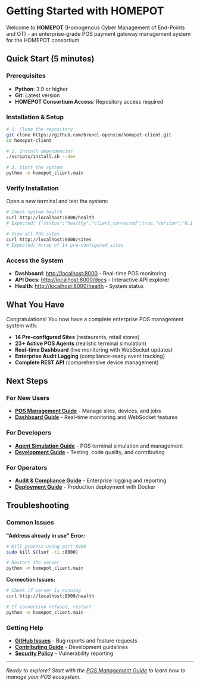 # Getting Started with HOMEPOT

Welcome to **HOMEPOT** (Homogenous Cyber Management of End-Points and OT) - an enterprise-grade POS payment gateway management system for the HOMEPOT consortium.

## Quick Start (5 minutes)

### Prerequisites

- **Python**: 3.9 or higher
- **Git**: Latest version
- **HOMEPOT Consortium Access**: Repository access required

### Installation & Setup

```bash
# 1. Clone the repository
git clone https://github.com/brunel-opensim/homepot-client.git
cd homepot-client

# 2. Install dependencies
./scripts/install.sh --dev

# 3. Start the system
python -m homepot_client.main
```

### Verify Installation

Open a new terminal and test the system:

```bash
# Check system health
curl http://localhost:8000/health
# Expected: {"status":"healthy","client_connected":true,"version":"0.1.0"}

# View all POS sites
curl http://localhost:8000/sites
# Expected: Array of 14 pre-configured sites
```

### Access the System

- **Dashboard**: [http://localhost:8000](http://localhost:8000) - Real-time POS monitoring
- **API Docs**: [http://localhost:8000/docs](http://localhost:8000/docs) - Interactive API explorer
- **Health**: [http://localhost:8000/health](http://localhost:8000/health) - System status

## What You Have

Congratulations! You now have a complete enterprise POS management system with:

- **14 Pre-configured Sites** (restaurants, retail stores)
- **23+ Active POS Agents** (realistic terminal simulation)
- **Real-time Dashboard** (live monitoring with WebSocket updates)
- **Enterprise Audit Logging** (compliance-ready event tracking)
- **Complete REST API** (comprehensive device management)

## Next Steps

### For New Users
- **[POS Management Guide](pos-management.md)** - Manage sites, devices, and jobs
- **[Dashboard Guide](real-time-dashboard.md)** - Real-time monitoring and WebSocket features

### For Developers
- **[Agent Simulation Guide](agent-simulation.md)** - POS terminal simulation and management
- **[Development Guide](development-guide.md)** - Testing, code quality, and contributing

### For Operators
- **[Audit & Compliance Guide](audit-compliance.md)** - Enterprise logging and reporting
- **[Deployment Guide](deployment-guide.md)** - Production deployment with Docker

## Troubleshooting

### Common Issues

**"Address already in use" Error:**
```bash
# Kill process using port 8000
sudo kill $(lsof -ti :8000)

# Restart the server
python -m homepot_client.main
```

**Connection Issues:**
```bash
# Check if server is running
curl http://localhost:8000/health

# If connection refused, restart
python -m homepot_client.main
```

### Getting Help

- **[GitHub Issues](https://github.com/brunel-opensim/homepot-client/issues)** - Bug reports and feature requests
- **[Contributing Guide](../CONTRIBUTING.md)** - Development guidelines
- **[Security Policy](../SECURITY.md)** - Vulnerability reporting

---

*Ready to explore? Start with the [POS Management Guide](pos-management.md) to learn how to manage your POS ecosystem.*
